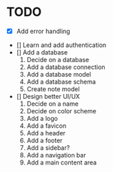 # TODO

- [x] Add error handling
- [] Learn and add authentication
- [] Add a database
    1. Decide on a database
    1. Add a database connection
    1. Add a database model
    1. Add a database schema
    1. Create note model
- [] Design better UI/UX
    1. Decide on a name
    1. Decide on color scheme
    1. Add a logo
    1. Add a favicon
    1. Add a header
    1. Add a footer
    1. Add a sidebar?
    1. Add a navigation bar
    1. Add a main content area
